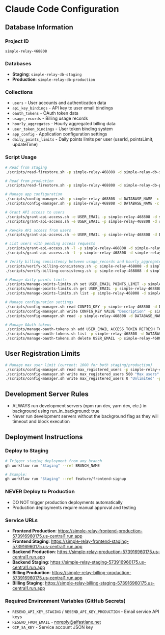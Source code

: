 # Claude Code Configuration

## Database Information

### Project ID
```
simple-relay-468808
```

### Databases
- **Staging**: `simple-relay-db-staging`
- **Production**: `simple-relay-db-production`

### Collections
- `users` - User accounts and authentication data
- `api_key_bindings` - API key to user email bindings
- `oauth_tokens` - OAuth token data
- `usage_records` - Billing usage records  
- `hourly_aggregates` - Hourly aggregated billing data
- `user_token_bindings` - User token binding system
- `app_config` - Application configuration settings
- `daily_points_limits` - Daily points limits per user (userId, pointsLimit, updateTime)

### Script Usage
```bash
# Read from staging
./scripts/read-firestore.sh -p simple-relay-468808 -d simple-relay-db-staging -c COLLECTION_NAME

# Read from production
./scripts/read-firestore.sh -p simple-relay-468808 -d simple-relay-db-production -c COLLECTION_NAME

# Manage app configuration
./scripts/config-manager.sh -p simple-relay-468808 -d DATABASE_NAME -c get -k CONFIG_KEY
./scripts/config-manager.sh -p simple-relay-468808 -d DATABASE_NAME -c set -k CONFIG_KEY -v VALUE

# Grant API access to users
./scripts/grant-api-access.sh -e USER_EMAIL -p simple-relay-468808 -d simple-relay-db-staging
./scripts/grant-api-access.sh -e USER_EMAIL -p simple-relay-468808 -d simple-relay-db-production

# Revoke API access from users
./scripts/grant-api-access.sh -e USER_EMAIL -p simple-relay-468808 -d DATABASE_NAME -r

# List users with pending access requests
./scripts/grant-api-access.sh -l -p simple-relay-468808 -d simple-relay-db-staging
./scripts/grant-api-access.sh -l -p simple-relay-468808 -d simple-relay-db-production

# Verify billing consistency between usage_records and hourly_aggregates
./scripts/verify-billing-consistency.sh -p simple-relay-468808 -d simple-relay-db-staging
./scripts/verify-billing-consistency.sh -p simple-relay-468808 -d simple-relay-db-staging -u USER_EMAIL -h 2025-09-05T01 -v

# Manage daily points limits  
./scripts/manage-points-limits.sh set USER_EMAIL POINTS_LIMIT -p simple-relay-468808 -d simple-relay-db-staging
./scripts/manage-points-limits.sh get USER_EMAIL -p simple-relay-468808 -d simple-relay-db-staging
./scripts/manage-points-limits.sh list -p simple-relay-468808 -d simple-relay-db-staging

# Manage configuration settings
./scripts/config-manager.sh read CONFIG_KEY -p simple-relay-468808 -d DATABASE_NAME
./scripts/config-manager.sh write CONFIG_KEY VALUE "Description" -p simple-relay-468808 -d DATABASE_NAME
./scripts/config-manager.sh read -p simple-relay-468808 -d DATABASE_NAME  # Read all configs

# Manage OAuth tokens
./scripts/manage-oauth-tokens.sh add USER_EMAIL ACCESS_TOKEN REFRESH_TOKEN "Org Name" -p simple-relay-468808 -d DATABASE_NAME
./scripts/manage-oauth-tokens.sh list -p simple-relay-468808 -d DATABASE_NAME
./scripts/manage-oauth-tokens.sh delete USER_EMAIL -p simple-relay-468808 -d DATABASE_NAME
```

## User Registration Limits
```bash
# Manage max user limit (current: 1000 for both staging/production)
./scripts/config-manager.sh read max_registered_users -p simple-relay-468808 -d DATABASE_NAME
./scripts/config-manager.sh write max_registered_users 500 "Max users" -p simple-relay-468808 -d DATABASE_NAME
./scripts/config-manager.sh write max_registered_users 0 "Unlimited" -p simple-relay-468808 -d DATABASE_NAME  # Disable limit
```

## Development Server Rules
- ALWAYS run development servers (npm run dev, yarn dev, etc.) in background using run_in_background: true
- Never run development servers without the background flag as they will timeout and block execution

## Deployment Instructions

### Deploy to Staging
```bash
# Trigger staging deployment from any branch
gh workflow run "Staging" --ref BRANCH_NAME

# Example:
gh workflow run "Staging" --ref feature/frontend-signup
```

### NEVER Deploy to Production
- DO NOT trigger production deployments automatically
- Production deployments require manual approval and testing

### Service URLs
- **Frontend Production**: https://simple-relay-frontend-production-573916960175.us-central1.run.app
- **Frontend Staging**: https://simple-relay-frontend-staging-573916960175.us-central1.run.app
- **Backend Production**: https://simple-relay-production-573916960175.us-central1.run.app
- **Backend Staging**: https://simple-relay-staging-573916960175.us-central1.run.app
- **Billing Production**: https://simple-relay-billing-production-573916960175.us-central1.run.app
- **Billing Staging**: https://simple-relay-billing-staging-573916960175.us-central1.run.app

### Required Environment Variables (GitHub Secrets)
- `RESEND_API_KEY_STAGING` / `RESEND_API_KEY_PRODUCTION` - Email service API keys
- `RESEND_FROM_EMAIL` - noreply@aifastlane.net
- `GCP_SA_KEY` - Service account JSON key